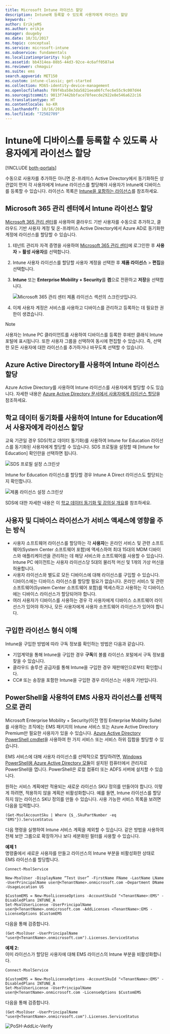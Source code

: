 ```yaml
---
title: Microsoft Intune 라이선스 할당
description: Intune에 등록할 수 있도록 사용자에게 라이선스 할당
keywords: ''
author: ErikjeMS
ms.author: erikje
manager: dougeby
ms.date: 10/31/2017
ms.topic: conceptual
ms.service: microsoft-intune
ms.subservice: fundamentals
ms.localizationpriority: high
ms.assetid: bb4314ea-88b5-44d3-92ce-4c6aff0587a4
ms.reviewer: chmaguir
ms.suite: ems
search.appverid: MET150
ms.custom: intune-classic; get-started
ms.collection: M365-identity-device-management
ms.openlocfilehash: f09f4ba58e3da5821eea06fcfec6e55c9c007d44
ms.sourcegitcommit: 9013f7442bbface78feecde2922e8e546a622c16
ms.translationtype: HT
ms.contentlocale: ko-KR
ms.lasthandoff: 10/16/2019
ms.locfileid: "72502709"
---
```

# <a name="assign-licenses-to-users-so-they-can-enroll-devices-in-intune"></a>Intune에 디바이스를 등록할 수 있도록 사용자에게 라이선스 할당

[!INCLUDE [both-portals](../../intune-classic/includes/note-for-both-portals.md)]

수동으로 사용자를 추가하든 아니면 온-프레미스 Active Directory에서 동기화하든 상관없이 먼저 각 사용자에게 Intune 라이선스를 할당해야 사용자가 Intune에 디바이스를 등록할 수 있습니다. 라이선스 목록은 [Intune을 포함하는 라이선스](../licenses.md)를 참조하세요.

## <a name="assign-an-intune-license-in-the-microsoft-365-admin-center"></a>Microsoft 365 관리 센터에서 Intune 라이선스 할당

[Microsoft 365 관리 센터](http://go.microsoft.com/fwlink/p/?LinkId=698854)를 사용하여 클라우드 기반 사용자를 수동으로 추가하고, 클라우드 기반 사용자 계정 및 온-프레미스 Active Directory에서 Azure AD로 동기화한 계정에 라이선스를 할당할 수 있습니다.

1. 테넌트 관리자 자격 증명을 사용하여 [Microsoft 365 관리 센터](http://go.microsoft.com/fwlink/p/?LinkId=698854)에 로그인한 후 **사용자** > **활성 사용자**를 선택합니다.

2. Intune 사용자 라이선스를 할당할 사용자 계정을 선택한 후 **제품 라이선스** > **편집**을 선택합니다.

3. **Intune** 또는 **Enterprise Mobility + Security**를 **켬**으로 전환하고 **저장**을 선택합니다.

   ![Microsoft 365 관리 센터 제품 라이선스 섹션의 스크린샷입니다.](./media/licenses-assign/office-assign-license.png)

4. 이제 사용자 계정은 서비스를 사용하고 디바이스를 관리하고 등록하는 데 필요한 권한이 생겼습니다.

> [!NOTE]
> 사용자는 Intune PC 클라이언트를 사용하여 디바이스를 등록한 후에만 클래식 Intune 포털에 표시됩니다. 또한 사용자 그룹을 선택하여 동시에 편집할 수 있습니다. 즉, 선택한 모든 사용자에 대한 라이선스를 추가하거나 바꾸도록 선택할 수 있습니다.

## <a name="assign-an-intune-license-by-using-azure-active-directory"></a>Azure Active Directory를 사용하여 Intune 라이선스 할당

Azure Active Directory를 사용하여 Intune 라이선스를 사용자에게 할당할 수도 있습니다. 자세한 내용은 [Azure Active Directory 문서에서 사용자에게 라이선스 할당](https://docs.microsoft.com/azure/active-directory/active-directory-licensing-group-assignment-azure-portal)을 참조하세요. 

## <a name="use-school-data-sync-to-assign-licenses-to-users-in-intune-for-education"></a>학교 데이터 동기화를 사용하여 Intune for Education에서 사용자에게 라이선스 할당
교육 기관일 경우 SDS(학교 데이터 동기화)를 사용하여 Intune for Education 라이선스를 동기화된 사용자에게 할당할 수 있습니다. SDS 프로필을 설정할 때 [Intune for Education] 확인란을 선택하면 됩니다.  

![SDS 프로필 설정 스크린샷](./media/licenses-assign/i4e-sds-profile-setup-setting.png)

Intune for Education 라이선스를 할당할 경우 Intune A Direct 라이선스도 할당되는지 확인합니다.

![제품 라이선스 설정 스크린샷](./media/licenses-assign/i4e-set-licenses.png)

SDS에 대한 자세한 내용은 이 [학교 데이터 동기화 및 강의실 개요](https://support.office.com/article/Overview-of-School-Data-Sync-and-Classroom-f3d1147b-4ade-4905-8518-508e729f2e91)를 참조하세요.

## <a name="how-user-and-device-licenses-affect-access-to-services"></a>사용자 및 디바이스 라이선스가 서비스 액세스에 영향을 주는 방식
* 사용자 소프트웨어 라이선스를 할당하는 각 **사용자**는 온라인 서비스 및 관련 소프트웨어(System Center 소프트웨어 포함)에 액세스하여 최대 15대의 MDM 디바이스와 애플리케이션을 관리하는 데 해당 서비스와 소프트웨어를 사용할 수 있습니다. Intune PC 에이전트는 사용자 라이선스당 5대의 물리적 머신 및 1개의 가상 머신을 허용합니다.
* 사용자 라이선스와 별도로 모든 디바이스에 대해 라이선스를 구입할 수 있습니다. 디바이스에는 디바이스 라이선스를 할당할 필요가 없습니다. 온라인 서비스 및 관련 소프트웨어(System Center 소프트웨어 포함)를 액세스하고 사용하는 각 디바이스에는 디바이스 라이선스가 할당되어야 합니다.
* 여러 사용자가 디바이스를 사용하는 경우 각 사용자에게 디바이스 소프트웨어 라이선스가 있어야 하거나, 모든 사용자에게 사용자 소프트웨어 라이선스가 있어야 합니다.

## <a name="understanding-the-type-of-licenses-you-have-purchased"></a>구입한 라이선스 형식 이해

Intune을 구입한 방법에 따라 구독 정보를 확인하는 방법은 다음과 같습니다.

- 기업계약을 통해 Intune을 구입한 경우 **구독**의 볼륨 라이선스 포털에서 구독 정보를 찾을 수 있습니다.
- 클라우드 솔루션 공급자를 통해 Intune을 구입한 경우 재판매인으로부터 확인합니다.
- CC# 또는 송장을 포함한 Intune을 구입한 경우 라이선스는 사용자 기반입니다.




## <a name="use-powershell-to-selectively-manage-ems-user-licenses"></a>PowerShell을 사용하여 EMS 사용자 라이선스를 선택적으로 관리
Microsoft Enterprise Mobility + Security(이전 명칭 Enterprise Mobility Suite)를 사용하는 조직에는 EMS 패키지의 Intune 서비스 또는 Azure Active Directory Premium만 필요한 사용자가 있을 수 있습니다. [Azure Active Directory PowerShell cmdlet](https://msdn.microsoft.com/library/jj151815.aspx)을 사용하여 한 가지 서비스 또는 서비스 하위 집합을 할당할 수 있습니다.

EMS 서비스에 대해 사용자 라이선스를 선택적으로 할당하려면, [Windows PowerShell용 Azure Active Directory 모듈](https://msdn.microsoft.com/library/jj151815.aspx#bkmk_installmodule)이 설치된 컴퓨터에서 관리자로 PowerShell을 엽니다. PowerShell은 로컬 컴퓨터 또는 ADFS 서버에 설치할 수 있습니다.

원하는 서비스 계획에만 적용되는 새로운 라이선스 SKU 정의를 만들어야 합니다. 이렇게 하려면, 적용하지 않을 계획은 비활성화합니다. 예를 들면, Intune 라이선스를 할당하지 않는 라이선스 SKU 정의를 만들 수 있습니다. 사용 가능한 서비스 목록을 보려면 다음을 입력합니다.

    (Get-MsolAccountSku | Where {$_.SkuPartNumber -eq "EMS"}).ServiceStatus

다음 명령을 실행하여 Intune 서비스 계획을 제외할 수 있습니다. 같은 방법을 사용하여 전체 보안 그룹으로 확장하거나 보다 세분화된 필터를 사용할 수 있습니다.

**예제 1**<br>
명령줄에서 새로운 사용자를 만들고 라이선스의 Intune 부분을 비활성화한 상태로 EMS 라이선스를 할당합니다.

    Connect-MsolService

    New-MsolUser -DisplayName “Test User” -FirstName FName -LastName LName -UserPrincipalName user@<TenantName>.onmicrosoft.com –Department DName -UsageLocation US

    $CustomEMS = New-MsolLicenseOptions -AccountSkuId "<TenantName>:EMS" -DisabledPlans INTUNE_A
    Set-MsolUserLicense -UserPrincipalName user@<TenantName>.onmicrosoft.com -AddLicenses <TenantName>:EMS -LicenseOptions $CustomEMS


다음을 통해 검증합니다.

    (Get-MsolUser -UserPrincipalName "user@<TenantName>.onmicrosoft.com").Licenses.ServiceStatus

**예제 2:**<br>
이미 라이선스가 할당된 사용자에 대해 EMS 라이선스의 Intune 부분을 비활성화합니다.

    Connect-MsolService

    $CustomEMS = New-MsolLicenseOptions -AccountSkuId "<TenantName>:EMS" -DisabledPlans INTUNE_A
    Set-MsolUserLicense -UserPrincipalName user@<TenantName>.onmicrosoft.com -LicenseOptions $CustomEMS

다음을 통해 검증합니다.

    (Get-MsolUser -UserPrincipalName "user@<TenantName>.onmicrosoft.com").Licenses.ServiceStatus

![PoSH-AddLic-Verify](./media/licenses-assign/posh-addlic-verify.png)
